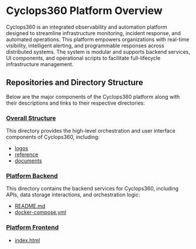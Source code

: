 # Cyclops360 Platform Overview

Cyclops360 is an integrated observability and automation platform designed to streamline infrastructure monitoring, incident response, and automated operations. This platform empowers organizations with real-time visibility, intelligent alerting, and programmable responses across distributed systems. The system is modular and supports backend services, UI components, and operational scripts to facilitate full-lifecycle infrastructure management.

## Repositories and Directory Structure

Below are the major components of the Cyclops360 platform along with their descriptions and links to their respective directories:

### [Overall Structure](./overall)

This directory provides the high-level orchestration and user interface components of Cyclops360, including:
- [logos](./overall/logos)
- [reference](./overall/reference)
- [documents](./overall/documents)

### [Platform Backend](./platform-backend)

This directory contains the backend services for Cyclops360, including APIs, data storage interactions, and orchestration logic:
- [README.md](./platform-backend/README.md)
- [docker-compose.yml](./platform-backend/docker-compose.yml)

### [Platform Frontend](./platform-frontend)
- [index.html](./platform-frontend/index.html)
